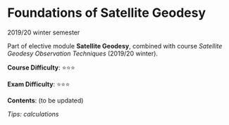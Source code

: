 # Foundations of Satellite Geodesy

2019/20 winter semester

Part of elective module **Satellite Geodesy**, combined with course *Satellite Geodesy Observation Techniques* (2019/20 winter).

**Course Difficulty**: ⭐️⭐️⭐

**Exam Difficulty**: ⭐️⭐️⭐️

**Contents**: (to be updated)



*Tips: calculations*